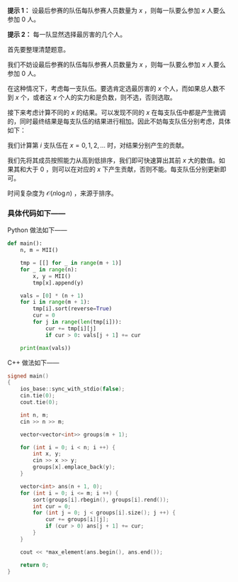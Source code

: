 **提示 1：** 设最后参赛的队伍每队参赛人员数量为 $x$ ，则每一队要么参加 $x$ 人要么参加 $0$ 人。

**提示 2：** 每一队显然选择最厉害的几个人。

首先要整理清楚题意。

我们不妨设最后参赛的队伍每队参赛人员数量为 $x$ ，则每一队要么参加 $x$ 人要么参加 $0$ 人。

在这种情况下，考虑每一支队伍。要选肯定选最厉害的 $x$ 个人，而如果总人数不到 $x$ 个，或者这 $x$ 个人的实力和是负数，则不选，否则选取。

接下来考虑计算不同的 $x$ 的结果。可以发现不同的 $x$ 在每支队伍中都是产生微调的，同时最终结果是每支队伍的结果进行相加。因此不妨每支队伍分别考虑，具体如下：

我们计算第 $i$ 支队伍在 $x=0,1,2,\dots$ 时，对结果分别产生的贡献。

我们先将其成员按照能力从高到低排序，我们即可快速算出其前 $x$ 大的数值。如果其和大于 $0$ ，则可以在对应的 $x$ 下产生贡献，否则不能。每支队伍分别更新即可。

时间复杂度为 $\mathcal{O}(n\log n)$ ，来源于排序。

### 具体代码如下——

Python 做法如下——

```Python []
def main():
    n, m = MII()

    tmp = [[] for _ in range(m + 1)]
    for _ in range(n):
        x, y = MII()
        tmp[x].append(y)

    vals = [0] * (n + 1)
    for i in range(m + 1):
        tmp[i].sort(reverse=True)
        cur = 0
        for j in range(len(tmp[i])):
            cur += tmp[i][j]
            if cur > 0: vals[j + 1] += cur

    print(max(vals))
```

C++ 做法如下——

```cpp []
signed main()
{
    ios_base::sync_with_stdio(false);
    cin.tie(0);
    cout.tie(0);

    int n, m;
    cin >> n >> m;

    vector<vector<int>> groups(m + 1);

    for (int i = 0; i < n; i ++) {
        int x, y;
        cin >> x >> y;
        groups[x].emplace_back(y);
    }

    vector<int> ans(n + 1, 0);
    for (int i = 0; i <= m; i ++) {
        sort(groups[i].rbegin(), groups[i].rend());
        int cur = 0;
        for (int j = 0; j < groups[i].size(); j ++) {
            cur += groups[i][j];
            if (cur > 0) ans[j + 1] += cur;
        }
    }

    cout << *max_element(ans.begin(), ans.end());

    return 0;
}
```
